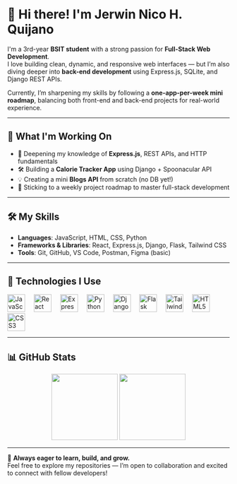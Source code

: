 # 👋 Hi there! I'm Jerwin Nico H. Quijano

I'm a 3rd-year **BSIT student** with a strong passion for **Full-Stack Web Development**.  
I love building clean, dynamic, and responsive web interfaces — but I’m also diving deeper into **back-end development** using Express.js, SQLite, and Django REST APIs.

Currently, I’m sharpening my skills by following a **one-app-per-week mini roadmap**, balancing both front-end and back-end projects for real-world experience.

---

## 🚀 What I'm Working On

- 🔧 Deepening my knowledge of **Express.js**, REST APIs, and HTTP fundamentals
- 🛠 Building a **Calorie Tracker App** using Django + Spoonacular API
- 💡 Creating a mini **Blogs API** from scratch (no DB yet!)
- 📅 Sticking to a weekly project roadmap to master full-stack development

---

## 🛠️ My Skills

- **Languages**: JavaScript, HTML, CSS, Python
- **Frameworks & Libraries**: React, Express.js, Django, Flask, Tailwind CSS
- **Tools**: Git, GitHub, VS Code, Postman, Figma (basic)

---

## 🔧 Technologies I Use

<div align="left">
  <img src="https://cdn.jsdelivr.net/gh/devicons/devicon/icons/javascript/javascript-original.svg" height="40" alt="JavaScript" />
  <img width="12" />
  <img src="https://cdn.jsdelivr.net/gh/devicons/devicon/icons/react/react-original.svg" height="40" alt="React" />
  <img width="12" />
  <img src="https://cdn.jsdelivr.net/gh/devicons/devicon/icons/express/express-original.svg" height="40" alt="Express.js" />
  <img width="12" />
  <img src="https://cdn.jsdelivr.net/gh/devicons/devicon/icons/python/python-original.svg" height="40" alt="Python" />
  <img width="12" />
  <img src="https://cdn.jsdelivr.net/gh/devicons/devicon/icons/django/django-plain.svg" height="40" alt="Django" />
  <img width="12" />
  <img src="https://cdn.jsdelivr.net/gh/devicons/devicon/icons/flask/flask-original.svg" height="40" alt="Flask" />
  <img width="12" />
  <img src="https://cdn.jsdelivr.net/gh/devicons/devicon/icons/tailwindcss/tailwindcss-plain.svg" height="40" alt="Tailwind CSS" />
  <img width="12" />
  <img src="https://cdn.jsdelivr.net/gh/devicons/devicon/icons/html5/html5-original.svg" height="40" alt="HTML5" />
  <img width="12" />
  <img src="https://cdn.jsdelivr.net/gh/devicons/devicon/icons/css3/css3-original.svg" height="40" alt="CSS3" />
</div>

---

## 📊 GitHub Stats

<div align="center">
  <img src="https://github-readme-stats.vercel.app/api?username=jerwinq19&show_icons=true&count_private=true&theme=dracula" height="150" />
  <img src="https://github-readme-stats.vercel.app/api/top-langs/?username=jerwinq19&layout=compact&theme=dracula" height="150" />
</div>

---

🎯 **Always eager to learn, build, and grow.**  
Feel free to explore my repositories — I’m open to collaboration and excited to connect with fellow developers!
